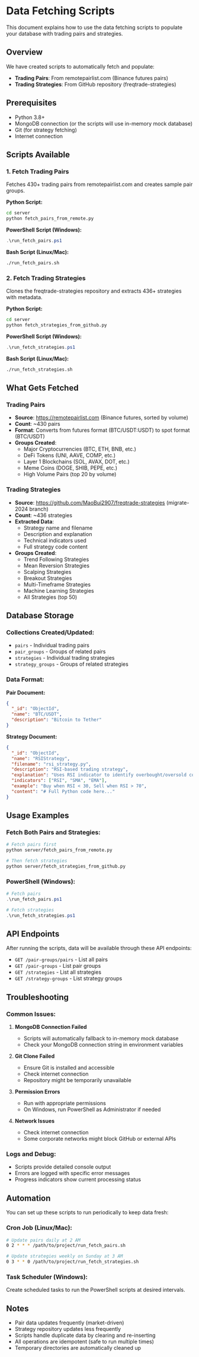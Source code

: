 # Data Fetching Scripts

This document explains how to use the data fetching scripts to populate your database with trading pairs and strategies.

## Overview

We have created scripts to automatically fetch and populate:
- **Trading Pairs**: From remotepairlist.com (Binance futures pairs)
- **Trading Strategies**: From GitHub repository (freqtrade-strategies)

## Prerequisites

- Python 3.8+
- MongoDB connection (or the scripts will use in-memory mock database)
- Git (for strategy fetching)
- Internet connection

## Scripts Available

### 1. Fetch Trading Pairs

Fetches 430+ trading pairs from remotepairlist.com and creates sample pair groups.

**Python Script:**
```bash
cd server
python fetch_pairs_from_remote.py
```

**PowerShell Script (Windows):**
```powershell
.\run_fetch_pairs.ps1
```

**Bash Script (Linux/Mac):**
```bash
./run_fetch_pairs.sh
```

### 2. Fetch Trading Strategies

Clones the freqtrade-strategies repository and extracts 436+ strategies with metadata.

**Python Script:**
```bash
cd server
python fetch_strategies_from_github.py
```

**PowerShell Script (Windows):**
```powershell
.\run_fetch_strategies.ps1
```

**Bash Script (Linux/Mac):**
```bash
./run_fetch_strategies.sh
```

## What Gets Fetched

### Trading Pairs
- **Source**: https://remotepairlist.com (Binance futures, sorted by volume)
- **Count**: ~430 pairs
- **Format**: Converts from futures format (BTC/USDT:USDT) to spot format (BTC/USDT)
- **Groups Created**:
  - Major Cryptocurrencies (BTC, ETH, BNB, etc.)
  - DeFi Tokens (UNI, AAVE, COMP, etc.)
  - Layer 1 Blockchains (SOL, AVAX, DOT, etc.)
  - Meme Coins (DOGE, SHIB, PEPE, etc.)
  - High Volume Pairs (top 20 by volume)

### Trading Strategies
- **Source**: https://github.com/MaoBui2907/freqtrade-strategies (migrate-2024 branch)
- **Count**: ~436 strategies
- **Extracted Data**:
  - Strategy name and filename
  - Description and explanation
  - Technical indicators used
  - Full strategy code content
- **Groups Created**:
  - Trend Following Strategies
  - Mean Reversion Strategies
  - Scalping Strategies
  - Breakout Strategies
  - Multi-Timeframe Strategies
  - Machine Learning Strategies
  - All Strategies (top 50)

## Database Storage

### Collections Created/Updated:
- `pairs` - Individual trading pairs
- `pair_groups` - Groups of related pairs
- `strategies` - Individual trading strategies
- `strategy_groups` - Groups of related strategies

### Data Format:

**Pair Document:**
```json
{
  "_id": "ObjectId",
  "name": "BTC/USDT",
  "description": "Bitcoin to Tether"
}
```

**Strategy Document:**
```json
{
  "_id": "ObjectId",
  "name": "RSIStrategy",
  "filename": "rsi_strategy.py",
  "description": "RSI-based trading strategy",
  "explanation": "Uses RSI indicator to identify overbought/oversold conditions",
  "indicators": ["RSI", "SMA", "EMA"],
  "example": "Buy when RSI < 30, Sell when RSI > 70",
  "content": "# Full Python code here..."
}
```

## Usage Examples

### Fetch Both Pairs and Strategies:
```bash
# Fetch pairs first
python server/fetch_pairs_from_remote.py

# Then fetch strategies
python server/fetch_strategies_from_github.py
```

### PowerShell (Windows):
```powershell
# Fetch pairs
.\run_fetch_pairs.ps1

# Fetch strategies  
.\run_fetch_strategies.ps1
```

## API Endpoints

After running the scripts, data will be available through these API endpoints:

- `GET /pair-groups/pairs` - List all pairs
- `GET /pair-groups` - List pair groups
- `GET /strategies` - List all strategies
- `GET /strategy-groups` - List strategy groups

## Troubleshooting

### Common Issues:

1. **MongoDB Connection Failed**
   - Scripts will automatically fallback to in-memory mock database
   - Check your MongoDB connection string in environment variables

2. **Git Clone Failed**
   - Ensure Git is installed and accessible
   - Check internet connection
   - Repository might be temporarily unavailable

3. **Permission Errors**
   - Run with appropriate permissions
   - On Windows, run PowerShell as Administrator if needed

4. **Network Issues**
   - Check internet connection
   - Some corporate networks might block GitHub or external APIs

### Logs and Debug:
- Scripts provide detailed console output
- Errors are logged with specific error messages
- Progress indicators show current processing status

## Automation

You can set up these scripts to run periodically to keep data fresh:

### Cron Job (Linux/Mac):
```bash
# Update pairs daily at 2 AM
0 2 * * * /path/to/project/run_fetch_pairs.sh

# Update strategies weekly on Sunday at 3 AM  
0 3 * * 0 /path/to/project/run_fetch_strategies.sh
```

### Task Scheduler (Windows):
Create scheduled tasks to run the PowerShell scripts at desired intervals.

## Notes

- Pair data updates frequently (market-driven)
- Strategy repository updates less frequently
- Scripts handle duplicate data by clearing and re-inserting
- All operations are idempotent (safe to run multiple times)
- Temporary directories are automatically cleaned up 